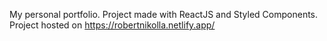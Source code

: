 My personal portfolio. Project made with ReactJS and Styled Components.
Project hosted on https://robertnikolla.netlify.app/
